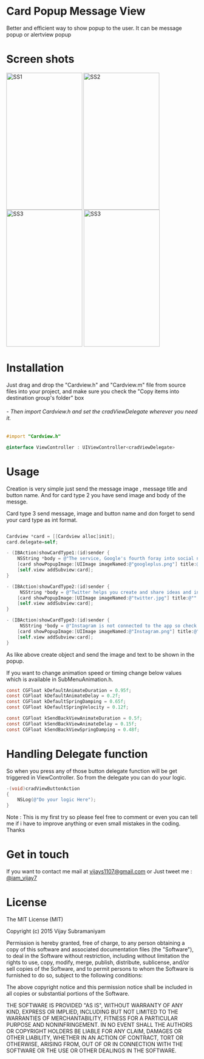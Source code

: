 # Card Popup Message View
  
  Better and efficient way to show popup to the user. It can be message popup or alertview popup 
 
# Screen shots 

  <img align="left" src="http://i.imgur.com/2CPvKTl.jpeg" alt="SS1" width="200" height="360"/>
  <img align="center" src="http://i.imgur.com/52ZFGfZ.jpeg" alt="SS2" width="200" height="360"/>
  <img align="center" src="http://i.imgur.com/n6fa5Z6.jpeg" alt="SS3" width="200" height="360"/>
  <img align="center" src="http://i.imgur.com/whQp4Dq.jpeg" alt="SS3" width="200" height="360"/>


# Installation

Just drag and drop the "Cardview.h" and "Cardview.m" file from source files into your project, 
and make sure you check the "Copy items into destination group's folder" box

###### - Then import Cardview.h and set the cradViewDelegate wherever you need it.

```objective-c
#import "Cardview.h"

@interface ViewController : UIViewController<cradViewDelegate>
```

# Usage

Creation is very simple just send the message image , message title and button name. And for card type 2 you have send image and body of the messge.

Card type 3 send message, image and button name and don forget to send your card type as int format.

```objective-c

Cardview *card = [[Cardview alloc]init];
card.delegate=self;

- (IBAction)showCardType1:(id)sender {
    NSString *body = @"The service, Google's fourth foray into social networking, experienced strong growth in its initial years, although usage statistics have varied, depending on how the service is defined.";
    [card showPopupImage:[UIImage imageNamed:@"googleplus.png"] title:@"Google" Content:body ButtonDesc:@"Go to Next!" type:0];
    [self.view addSubview:card];
}

- (IBAction)showCardType2:(id)sender {
     NSString *body = @"Twitter helps you create and share ideas and information instantly, without barriers.Twitter is the best way to connect with people, express yourself and discover what's happening.";
    [card showPopupImage:[UIImage imageNamed:@"twitter.jpg"] title:@"" Content:body ButtonDesc:@"Go!" type:1];
    [self.view addSubview:card];
}

- (IBAction)showCardType3:(id)sender {
     NSString *body = @"Instagram is not connected to the app so check properly before connecting it.";
    [card showPopupImage:[UIImage imageNamed:@"Instagram.png"] title:@"" Content:body ButtonDesc:@"Dismiss" type:2];
    [self.view addSubview:card];
}

```

As like above create object and send the image and text to be shown in the popup.

If you want to change animation speed or timing change below values which is available in SubMenuAnimation.h.

```objective-c
const CGFloat kDefaultAnimateDuration = 0.95f;
const CGFloat kDefaultAnimateDelay = 0.2f;
const CGFloat kDefaultSpringDamping = 0.65f;
const CGFloat kDefaultSpringVelocity = 0.12f;

const CGFloat kSendBackViewAnimateDuration = 0.5f;
const CGFloat kSendBackViewAnimateDelay = 0.15f;
const CGFloat kSendBackViewSpringDamping = 0.48f;
```

# Handling Delegate function

So when you press any of those button delegate function will be get triggered in ViewController. So from the delegate you can do your logic.

```objective-c
-(void)cradViewButtonAction
{
    NSLog(@"Do your logic Here");
}
```

Note : This is my first try so please feel free to comment or even you can tell me if i have to improve anything
or even small mistakes in the coding. Thanks

# Get in touch
If you want to contact me mail at vijays1107@gmail.com 
or
Just tweet me : [@iam_vijay7](https://twitter.com/iam_vijay7)

# License

 The MIT License (MIT)
 
 Copyright (c) 2015 Vijay Subramaniyam
 
 
 Permission is hereby granted, free of charge, to any person obtaining a copy
 of this software and associated documentation files (the "Software"), to deal
 in the Software without restriction, including without limitation the rights
 to use, copy, modify, merge, publish, distribute, sublicense, and/or sell
 copies of the Software, and to permit persons to whom the Software is
 furnished to do so, subject to the following conditions:
 
 The above copyright notice and this permission notice shall be included in all
 copies or substantial portions of the Software.
 
 THE SOFTWARE IS PROVIDED "AS IS", WITHOUT WARRANTY OF ANY KIND, EXPRESS OR
 IMPLIED, INCLUDING BUT NOT LIMITED TO THE WARRANTIES OF MERCHANTABILITY,
 FITNESS FOR A PARTICULAR PURPOSE AND NONINFRINGEMENT. IN NO EVENT SHALL THE
 AUTHORS OR COPYRIGHT HOLDERS BE LIABLE FOR ANY CLAIM, DAMAGES OR OTHER
 LIABILITY, WHETHER IN AN ACTION OF CONTRACT, TORT OR OTHERWISE, ARISING FROM,
 OUT OF OR IN CONNECTION WITH THE SOFTWARE OR THE USE OR OTHER DEALINGS IN THE
 SOFTWARE.
